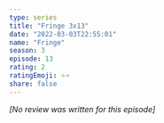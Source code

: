 ```yaml
---
type: series
title: "Fringe 3x13"
date: "2022-03-03T22:55:01"
name: "Fringe"
season: 3
episode: 13
rating: 2
ratingEmoji: ⭐️⭐️
share: false
---
```


*[No review was written for this episode]*

